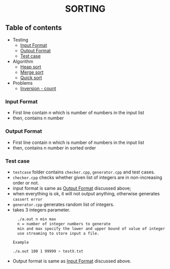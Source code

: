 <h1 align="center"> SORTING </h1>

## Table of contents
- Testing
  - [Input Format](#input-format)
  - [Output Format](#output-format)
  - [Test case](#test-case)
- Algorithm
  - [Heap sort](../master/Algorithm-in-C%2B%2B/Sorting/heap_sort.cpp)
  - [Merge sort](../master/Algorithm-in-C%2B%2B/Sorting/merge-sort.cpp)
  - [Quick sort](../master/Algorithm-in-C%2B%2B/Sorting/quick-sort.cpp)
- Problems
  - [Inversion - count](../master/Algorithm-in-C%2B%2B/Sorting/inversion-count.cpp)

### Input Format
- First line contain n which is number of numbers in the input list
- then, contains n number

### Output Format
- First line contain n which is number of numbers in the input list
- then, contains n number in sorted order

### Test case
- `testcase` folder contains `checker.cpp`, `generator.cpp` and test cases.
- `checker.cpp` checks whether given list of integers are in non-increasing order or not.
 - input format is same as [Output Format](#output-format) discussed above;
 - when everything is ok, it will not output anything, otherwise generates `cassert error`
- `generator.cpp` generates random list of integers.
 - takes 3 integers parameter.
    ```txt
      ./a.out n min max
      n = number of integer numbers to generate
      min and max specify the lower and upper bound of value of integer value
      use streaming to store input a file.
    ```
    `Example`
    ```bash
    ./a.out 100 1 99999 > testX.txt
    ```
  - Output format is same as [Input Format](#input-format) discussed above.

